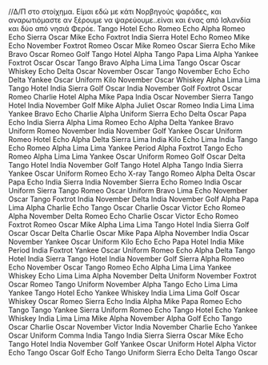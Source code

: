 //Δ/Π στο στοίχημα. Είμαι εδώ με κάτι Νορβηγούς ψαράδες, και αναρωτιόμαστε αν ξέρουμε να ψαρεύουμε..είναι και ένας από Ισλανδία και δύο από νησιά Φερόε. 
Tango Hotel Echo Romeo Echo   Alpha Romeo Echo   Sierra Oscar Mike Echo   Foxtrot India Sierra Hotel Echo Romeo Mike Echo November   Foxtrot Romeo Oscar Mike   Romeo Oscar Sierra Echo Mike Bravo Oscar Romeo Golf   Tango Hotel Alpha Tango   Papa Lima Alpha Yankee   Foxtrot Oscar Oscar Tango Bravo Alpha Lima Lima   Tango Oscar Oscar   Whiskey Echo   Delta Oscar   November Oscar Tango   November Echo Echo Delta   Yankee Oscar Uniform   Kilo November Oscar Whiskey   Alpha Lima Lima   Tango Hotel India Sierra   Golf Oscar India November Golf   Foxtrot Oscar Romeo   Charlie Hotel Alpha Mike Papa India Oscar November Sierra   Tango Hotel India November Golf   Mike Alpha Juliet Oscar Romeo India Lima Lima Yankee   Bravo Echo Charlie Alpha Uniform Sierra Echo   Delta Oscar Papa Echo   India Sierra   Alpha Lima Romeo Echo Alpha Delta Yankee   Bravo Uniform Romeo November India November Golf   Yankee Oscar Uniform Romeo   Hotel Echo Alpha Delta Sierra   Lima India Kilo Echo   Lima India Tango Echo Romeo Alpha Lima Lima Yankee Period   Alpha Foxtrot Tango Echo Romeo   Alpha Lima Lima   Yankee Oscar Uniform Romeo   Golf Oscar Delta     Tango Hotel India November Golf   Tango Hotel Alpha Tango   India Sierra   Yankee Oscar Uniform Romeo   Echo X-ray Tango Romeo Alpha   Delta Oscar Papa Echo   India Sierra   India November   Sierra Echo Romeo India Oscar Uniform Sierra   Tango Romeo Oscar Uniform Bravo Lima Echo   November Oscar Tango   Foxtrot India November Delta India November Golf   Alpha   Papa Lima Alpha Charlie Echo   Tango Oscar   Charlie Oscar Victor Echo Romeo   Alpha November Delta   Romeo Echo Charlie Oscar Victor Echo Romeo   Foxtrot Romeo Oscar Mike   Alpha Lima Lima   Tango Hotel India Sierra   Golf Oscar Oscar Delta   Charlie Oscar Mike Papa Alpha November India Oscar November   Yankee Oscar Uniform   Kilo Echo Echo Papa   Hotel India Mike Period   India Foxtrot   Yankee Oscar Uniform   Romeo Echo Alpha Delta   Tango Hotel India Sierra   Tango Hotel India November Golf Sierra   Alpha Romeo Echo   November Oscar Tango   Romeo Echo Alpha Lima Lima Yankee   Whiskey Echo Lima Lima   Alpha November Delta   Uniform November Foxtrot Oscar Romeo Tango Uniform November Alpha Tango Echo Lima Lima Yankee   Tango Hotel Echo Yankee   Whiskey India Lima Lima   Golf Oscar   Whiskey Oscar Romeo Sierra Echo   India   Alpha Mike   Papa Romeo Echo Tango Tango Yankee   Sierra Uniform Romeo Echo   Tango Hotel Echo Yankee   Whiskey India Lima Lima   Mike Alpha November Alpha Golf Echo   Tango Oscar   Charlie Oscar November Victor India November Charlie Echo   Yankee Oscar Uniform   Comma   India Tango   India Sierra   Sierra Oscar Mike Echo Tango Hotel India November Golf   Yankee Oscar Uniform   Hotel Alpha Victor Echo   Tango Oscar   Golf Echo Tango   Uniform Sierra Echo Delta   Tango Oscar
